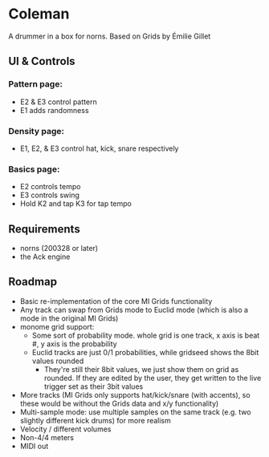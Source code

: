 # Coleman
A drummer in a box for norns. Based on Grids by Émilie Gillet

## UI & Controls
### Pattern page:
* E2 & E3 control pattern
* E1 adds randomness

### Density page:
* E1, E2, & E3 control hat, kick, snare respectively

### Basics page:
* E2 controls tempo
* E3 controls swing
* Hold K2 and tap K3 for tap tempo

## Requirements
* norns (200328 or later)
* the Ack engine

## Roadmap
* Basic re-implementation of the core MI Grids functionality
* Any track can swap from Grids mode to Euclid mode (which is also a mode in the original MI Grids)
* monome grid support:
  * Some sort of probability mode. whole grid is one track, x axis is beat #, y axis is the probability
  * Euclid tracks are just 0/1 probabilities, while gridseed shows the 8bit values rounded
    * They're still their 8bit values, we just show them on grid as rounded. If they are edited by the user, they get written to the live trigger set as their 3bit values
* More tracks (MI Grids only supports hat/kick/snare (with accents), so these would be without the Grids data and x/y functionality)
* Multi-sample mode: use multiple samples on the same track (e.g. two slightly different kick drums) for more realism
* Velocity / different volumes
* Non-4/4 meters
* MIDI out
